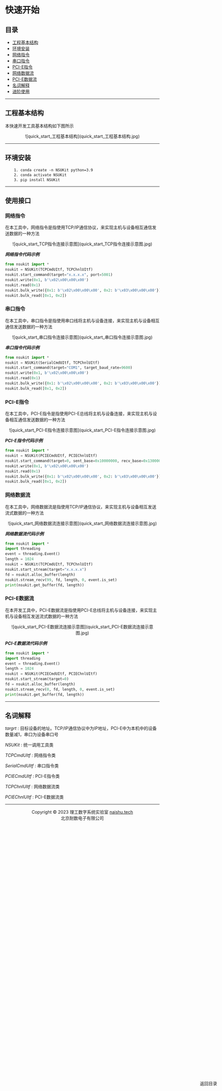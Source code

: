 # 快速开始

<div style="position: fixed; top: 90%; left: 90%">
<a href="#目录" style="text-decoration: none">返回目录</a>
</div>


<span id="目录" />

## 目录
* <a href="#工程基本结构">工程基本结构</a>
* <a href="#环境安装">环境安装</a>
* <a href="#网络指令">网络指令</a>
* <a href="#串口指令">串口指令</a>
* <a href="#PCI-E指令">PCI-E指令</a>
* <a href="#网络数据流">网络数据流</a>
* <a href="#PCI-E数据流">PCI-E数据流</a>
* <a href="#名词解释">名词解释</a>
* [进阶使用](Professional.md)

---

<span id="工程基本结构" />

## 工程基本结构
本快速开发工具基本结构如下图所示
<center>![quick_start_工程基本结构](quick_start_工程基本结构.jpg)</center>

---

<span id="环境安装" />

## 环境安装
```shell
    1. conda create -n NSUKit python=3.9
    2. conda activate NSUKit
    3. pip install NSUKit
```

---
## 使用接口

<span id="网络指令" />

### 网络指令
在本工具中，网络指令是指使用TCP/IP通信协议，来实现主机与设备相互通信发送数据的一种方法

<center>![quick_start_TCP指令连接示意图](quick_start_TCP指令连接示意图.jpg)</center>

_**网络指令代码示例**_
```python
from nsukit import *
nsukit = NSUKit(TCPCmdUItf, TCPChnlUItf)
nsukit.start_command(target="x.x.x.x", port=5001)
nsukit.write(0x1, b'\x02\x00\x00\x00')
nsukit.read(0x1)
nsukit.bulk_write({0x1: b'\x02\x00\x00\x00', 0x2: b'\x03\x00\x00\x00'})
nsukit.bulk_read([0x1, 0x2])
```

<span id="串口指令" />

### 串口指令
在本工具中，串口指令是指使用串口线将主机与设备连接，来实现主机与设备相互通信发送数据的一种方法

<center>![quick_start_串口指令连接示意图](quick_start_串口指令连接示意图.jpg)</center>

_**串口指令代码示例**_
```python
from nsukit import *
nsukit = NSUKit(SerialCmdUItf, TCPChnlUItf)
nsukit.start_command(target="COM1", target_baud_rate=9600)
nsukit.write(0x1, b'\x02\x00\x00\x00')
nsukit.read(0x1)
nsukit.bulk_write({0x1: b'\x02\x00\x00\x00', 0x2: b'\x03\x00\x00\x00'})
nsukit.bulk_read([0x1, 0x2])
```

<span id="PCI-E指令" />

### PCI-E指令
在本工具中，PCI-E指令是指使用PCI-E总线将主机与设备连接，来实现主机与设备相互通信发送数据的一种方法

<center>![quick_start_PCI-E指令连接示意图](quick_start_PCI-E指令连接示意图.jpg)</center>

_**PCI-E指令代码示例**_
```python
from nsukit import *
nsukit = NSUKit(PCIECmdUItf, PCIEChnlUItf)
nsukit.start_command(target=0, sent_base=0x10000000, recv_base=0x13000000, irq_base=0x00003000 + 44, sent_down_base=0x00003030)
nsukit.write(0x1, b'\x02\x00\x00\x00')
nsukit.read(0x1)
nsukit.bulk_write({0x1: b'\x02\x00\x00\x00', 0x2: b'\x03\x00\x00\x00'})
nsukit.bulk_read([0x1, 0x2])
```

<span id="网络数据流" />

### 网络数据流
在本工具中，网络数据流是指使用TCP/IP通信协议，来实现主机与设备相互发送流式数据的一种方法

<center>![quick_start_网络数据流连接示意图](quick_start_网络数据流连接示意图.jpg)</center>

_**网络数据流代码示例**_
```python
from nsukit import *
import threading
event = threading.Event()
length = 1024
nsukit = NSUKit(TCPCmdUItf, TCPChnlUItf)
nsukit.start_stream(target="x.x.x.x")
fd = nsukit.alloc_buffer(length)
nsukit.stream_recv(99, fd, length, 0, event.is_set)
print(nsukit.get_buffer(fd, length))
```

<span id="PCI-E数据流" />

### PCI-E数据流
在本开发工具中，PCI-E数据流是指使用PCI-E总线将主机与设备连接，来实现主机与设备相互发送流式数据的一种方法

<center>![quick_start_PCI-E数据流连接示意图](quick_start_PCI-E数据流连接示意图.jpg)</center>

_**PCI-E数据流代码示例**_
```python
from nsukit import *
import threading
event = threading.Event()
length = 1024
nsukit = NSUKit(PCIECmdUItf, PCIEChnlUItf)
nsukit.start_stream(target=0)
fd = nsukit.alloc_buffer(length)
nsukit.stream_recv(0, fd, length, 0, event.is_set)
print(nsukit.get_buffer(fd, length))
```

---

<span id="名词解释" />

##  名词解释

_targrt_ : 目标设备的地址。TCP/IP通信协议中为IP地址，PCI-E中为本机中的设备数量减1，串口为设备串口号

_NSUKit_ : 统一调用工具类

_TCPCmdUItf_ : 网络指令类

_SerialCmdUItf_ : 串口指令类

_PCIECmdUItf_ : PCI-E指令类

_TCPChnlUItf_ : 网络数据流类

_PCIEChnlUItf_ : PCI-E数据流类

---

<center>Copyright © 2023 理工数字系统实验室 <a href="http://naishu.tech/" target="_blank">naishu.tech</a></center>
<center>北京耐数电子有限公司</center>
    